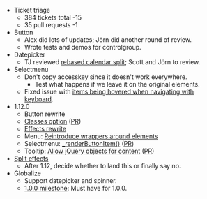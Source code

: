 * Ticket triage
  * 384 tickets total -15
  * 35 pull requests -1
* Button
  * Alex did lots of updates; Jörn did another round of review.
  * Wrote tests and demos for controlgroup.
* Datepicker
  * TJ reviewed [rebased calendar split](https://github.com/jquery/jquery-ui/pull/1316); Scott and Jörn to review.
* Selectmenu
  * Don't copy accesskey since it doesn't work everywhere.
    * Test what happens if we leave it on the original elements.
  * Fixed issue with [items being hovered when navigating with keyboard](https://bugs.jqueryui.com/ticket/10458).
* 1.12.0
  * Button rewrite
  * [Classes option](https://bugs.jqueryui.com/ticket/7053) ([PR](https://github.com/jquery/jquery-ui/pull/790))
  * [Effects rewrite](https://github.com/jquery/jquery-ui/pull/1017)
  * Menu: [Reintroduce wrappers around elements](https://bugs.jqueryui.com/ticket/10162)
  * Selectmenu: [_renderButtonItem()](https://bugs.jqueryui.com/ticket/10142) ([PR](https://github.com/jquery/jquery-ui/pull/1299))
  * Tooltip: [Allow jQuery objects for content](https://bugs.jqueryui.com/ticket/9278) ([PR](https://github.com/jquery/jquery-ui/pull/983))
* [Split effects](https://github.com/jquery/jquery-ui/pull/185)
  * After 1.12, decide whether to land this or finally say no.
* Globalize
  * Support datepicker and spinner.
  * [1.0.0 milestone](https://github.com/jquery/globalize/milestones/1.0.0): Must have for 1.0.0.
